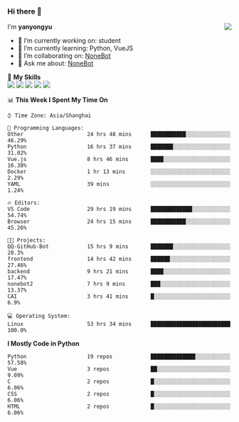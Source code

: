 ### Hi there 👋

<a href="#">
  <img align="right" src="https://github-readme-stats.vercel.app/api?username=yanyongyu&count_private=true&show_icons=true&bg_color=15,f2f7fd,E0EAFC" />
</a>

I'm **yanyongyu**

- 🔭 I’m currently working on: student
- 🌱 I’m currently learning: Python, VueJS
- 👯 I’m collaborating on: [NoneBot](https://github.com/nonebot)
- 💬 Ask me about: [NoneBot](https://github.com/nonebot)

🌟 **My Skills**  
![](https://img.shields.io/badge/-Python-3e74a2?style=flat-square&logo=Python&logoColor=fff)
![](https://img.shields.io/badge/-Vue-4fc08d?style=flat-square&logo=Vue.js&logoColor=fff)
![](https://img.shields.io/badge/-Node.js-339933?style=flat-square&logo=Node.js&logoColor=fff)
![](https://img.shields.io/badge/-Docker-2496ED?style=flat-square&logo=Docker&logoColor=fff)
![](https://img.shields.io/badge/-Linux-000000?style=flat-square&logo=Linux&logoColor=fff)

<!--START_SECTION:waka-->
📊 **This Week I Spent My Time On** 

```text
⌚︎ Time Zone: Asia/Shanghai

💬 Programming Languages: 
Other                    24 hrs 48 mins      ███████████░░░░░░░░░░░░░░   46.29% 
Python                   16 hrs 37 mins      ███████░░░░░░░░░░░░░░░░░░   31.02% 
Vue.js                   8 hrs 46 mins       ████░░░░░░░░░░░░░░░░░░░░░   16.38% 
Docker                   1 hr 13 mins        ░░░░░░░░░░░░░░░░░░░░░░░░░   2.29% 
YAML                     39 mins             ░░░░░░░░░░░░░░░░░░░░░░░░░   1.24%

🔥 Editors: 
VS Code                  29 hrs 19 mins      █████████████░░░░░░░░░░░░   54.74% 
Browser                  24 hrs 15 mins      ███████████░░░░░░░░░░░░░░   45.26%

🐱‍💻 Projects: 
QQ-GitHub-Bot            15 hrs 9 mins       ███████░░░░░░░░░░░░░░░░░░   28.3% 
frontend                 14 hrs 42 mins      ██████░░░░░░░░░░░░░░░░░░░   27.46% 
backend                  9 hrs 21 mins       ████░░░░░░░░░░░░░░░░░░░░░   17.47% 
nonebot2                 7 hrs 9 mins        ███░░░░░░░░░░░░░░░░░░░░░░   13.37% 
CAI                      3 hrs 41 mins       █░░░░░░░░░░░░░░░░░░░░░░░░   6.9%

💻 Operating System: 
Linux                    53 hrs 34 mins      █████████████████████████   100.0%

```

**I Mostly Code in Python** 

```text
Python                   19 repos            ██████████████░░░░░░░░░░░   57.58% 
Vue                      3 repos             ██░░░░░░░░░░░░░░░░░░░░░░░   9.09% 
C                        2 repos             █░░░░░░░░░░░░░░░░░░░░░░░░   6.06% 
CSS                      2 repos             █░░░░░░░░░░░░░░░░░░░░░░░░   6.06% 
HTML                     2 repos             █░░░░░░░░░░░░░░░░░░░░░░░░   6.06%

```



<!--END_SECTION:waka-->
